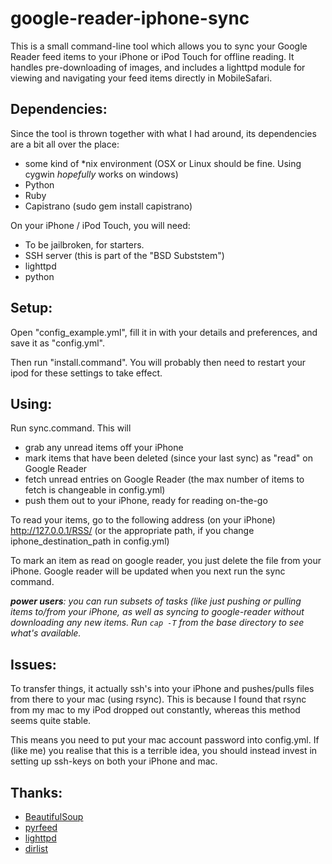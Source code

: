 # google-reader-iphone-sync

This is a small command-line tool which allows you to sync your Google
Reader feed items to your iPhone or iPod Touch for offline reading. It
handles pre-downloading of images, and includes a lighttpd module for
viewing and navigating your feed items directly in MobileSafari.

## Dependencies:
Since the tool is thrown together with what I had around, its
dependencies are a bit all over the place:

* some kind of *nix environment (OSX or Linux should be fine. Using cygwin _hopefully_ works on windows)
* Python
* Ruby
* Capistrano (sudo gem install capistrano)

On your iPhone / iPod Touch, you will need:

* To be jailbroken, for starters.
* SSH server (this is part of the "BSD Subststem")
* lighttpd
* python

## Setup:

Open "config_example.yml", fill it in with your details and preferences,
and save it as "config.yml".

Then run "install.command". You will probably then need to restart your ipod for these settings to take effect.

## Using:
Run sync.command. This will

* grab any unread items off your iPhone
* mark items that have been deleted (since your last sync) as "read" on Google Reader
* fetch unread entries on Google Reader (the max number of items to fetch is changeable in config.yml)
* push them out to your iPhone, ready for reading on-the-go

To read your items, go to the following address (on your iPhone)
http://127.0.0.1/RSS/
(or the appropriate path, if you change iphone\_destination_path in config.yml)

To mark an item as read on google reader, you just delete the file from your iPhone.
Google reader will be updated when you next run the sync command.

_**power users**: you can run subsets of tasks (like just pushing or pulling items to/from your iPhone,_
_as well as syncing to google-reader without downloading any new items._
_Run `cap -T` from the base directory to see what's available._


## Issues:
To transfer things, it actually ssh's into your iPhone and pushes/pulls
files from there to your mac (using rsync). This is because I found that
rsync from my mac to my iPod dropped out constantly, whereas this method
seems quite stable.

This means you need to put your mac account password into config.yml.
If (like me) you realise that this is a terrible idea, you should instead
invest in setting up ssh-keys on both your iPhone and mac.

## Thanks:

* [BeautifulSoup](http://www.crummy.com/software/BeautifulSoup/)
* [pyrfeed](http://code.google.com/p/pyrfeed/)
* [lighttpd](http://www.lighttpd.net/)
* [dirlist](http://modmyifone.com/forums/native-iphone-ipod-touch-app-launches/52021-pdf-chm-doc-xls-photo-viewer-all-one-safari-lighttpd-based-complete-instruct.html)


